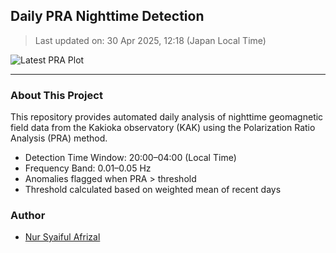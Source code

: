 ## Daily PRA Nighttime Detection

> Last updated on: 30 Apr 2025, 12:18 (Japan Local Time)

![Latest PRA Plot](INTERMAGNET_DOWNLOADS/figures/PRA_20250430.png)

---
### About This Project
This repository provides automated daily analysis of nighttime geomagnetic field data
from the Kakioka observatory (KAK) using the Polarization Ratio Analysis (PRA) method.

- Detection Time Window: 20:00–04:00 (Local Time)
- Frequency Band: 0.01–0.05 Hz
- Anomalies flagged when PRA > threshold
- Threshold calculated based on weighted mean of recent days

### Author
- [Nur Syaiful Afrizal](https://github.com/syaifulafrizal)
